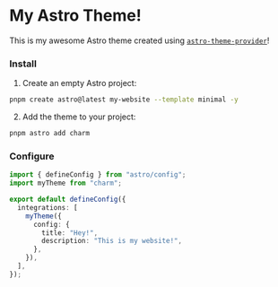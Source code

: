 # My Astro Theme!

This is my awesome Astro theme created using [`astro-theme-provider`](https://github.com/astrolicious/astro-theme-provider)!

### Install

1. Create an empty Astro project:

```sh
pnpm create astro@latest my-website --template minimal -y
```

2. Add the theme to your project:

```sh
pnpm astro add charm
```

### Configure

```ts
import { defineConfig } from "astro/config";
import myTheme from "charm";

export default defineConfig({
  integrations: [
    myTheme({
      config: {
        title: "Hey!",
        description: "This is my website!",
      },
    }),
  ],
});

```
